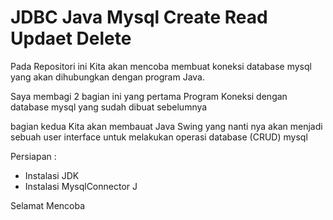 # JDBC Java Mysql Create Read Updaet Delete

Pada Repositori ini Kita akan mencoba membuat koneksi database mysql yang akan dihubungkan dengan program Java.

Saya membagi 2 bagian ini yang pertama Program Koneksi dengan database mysql yang sudah dibuat sebelumnya

bagian kedua Kita akan membauat Java Swing yang nanti nya akan menjadi sebuah user interface untuk melakukan operasi database (CRUD) mysql 

Persiapan : 

- Instalasi JDK
- Instalasi MysqlConnector J

Selamat Mencoba